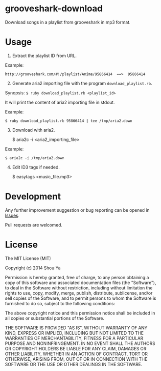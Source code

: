 grooveshark-download
====================

Download songs in a playlist from grooveshark in mp3 format.

Usage
===================
1. Extract the playlist ID from URL.

Example:

    http://grooveshark.com/#!/playlist/Anime/95866414  ==>  95866414

2. Generate aria2 importing file with the program `download_playlist.rb`.

Synopsis: `$ ruby download_playlist.rb <playlist_id>`

It will print the content of aria2 importing file in stdout.

Example:

    $ ruby download_playlist.rb 95866414 | tee /tmp/aria2.down

3. Download with aria2.

    $ aria2c -i <aria2_importing_file>

Example:

    $ aria2c -i /tmp/aria2.down

4. Edit ID3 tags if needed.

    $ easytags <music_file.mp3>

Development
======================

Any further improvement suggestion or bug reporting can be opened in [Issues](https://github.com/shouya/grooveshark-download/issues).

Pull requests are welcomed.


License
======================
The MIT License (MIT)

Copyright (c) 2014 Shou Ya

Permission is hereby granted, free of charge, to any person obtaining a copy
of this software and associated documentation files (the "Software"), to deal
in the Software without restriction, including without limitation the rights
to use, copy, modify, merge, publish, distribute, sublicense, and/or sell
copies of the Software, and to permit persons to whom the Software is
furnished to do so, subject to the following conditions:

The above copyright notice and this permission notice shall be included in
all copies or substantial portions of the Software.

THE SOFTWARE IS PROVIDED "AS IS", WITHOUT WARRANTY OF ANY KIND, EXPRESS OR
IMPLIED, INCLUDING BUT NOT LIMITED TO THE WARRANTIES OF MERCHANTABILITY,
FITNESS FOR A PARTICULAR PURPOSE AND NONINFRINGEMENT. IN NO EVENT SHALL THE
AUTHORS OR COPYRIGHT HOLDERS BE LIABLE FOR ANY CLAIM, DAMAGES OR OTHER
LIABILITY, WHETHER IN AN ACTION OF CONTRACT, TORT OR OTHERWISE, ARISING FROM,
OUT OF OR IN CONNECTION WITH THE SOFTWARE OR THE USE OR OTHER DEALINGS IN
THE SOFTWARE.




